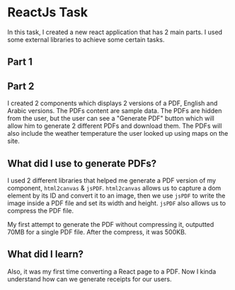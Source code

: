 # ReactJs Task

In this task, I created a new react application that has 2 main parts. I used some external libraries to achieve some certain tasks.

## Part 1

## Part 2

I created 2 components which displays 2 versions of a PDF, English and Arabic versions. The PDFs content are sample data. The PDFs are hidden from the user, but the user can see a "Generate PDF" button which will allow him to generate 2 different PDFs and download them.
The PDFs will also include the weather temperature the user looked up using maps on the site.

## What did I use to generate PDFs?

I used 2 different libraries that helped me generate a PDF version of my component,
`html2canvas` & `jsPDF`.
`html2canvas` allows us to capture a dom element by its ID and convert it to an image, then we use `jsPDF` to write the image inside a PDF file and set its width and height. `jsPDF` also allows us to compress the PDF file.

My first attempt to generate the PDF without compressing it, outputted 70MB for a single PDF file. After the compress, it was 500KB.

## What did I learn?

Also, it was my first time converting a React page to a PDF. Now I kinda understand how can we generate receipts for our users.
